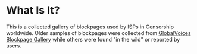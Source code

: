 What Is It?
==============


This is a collected gallery of blockpages used by ISPs in Censorship worldwide.  Older samples of blockpages 
were collected from [GlobalVoices Blockpage Gallery](https://advocacy.globalvoicesonline.org/projects/blockpages/)  while others were found "in the wild" or reported by users.


